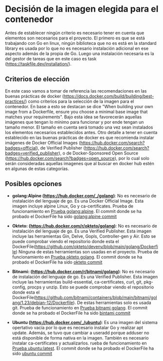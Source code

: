 # Decisión de la imagen elegida para el contenedor

Antes de establecer ningún criterio es necesario tener en cuenta que elementos son necesarios para el proyecto. El primero es que se está trabajando con Go en linux, ningún biblioteca que no es está en la standard library es usada por lo que no es necesario instalación adicional en ese aspecto además de la propia de Go. Luego una instalación necesaria es la del gestor de tareas que en este caso es task (https://taskfile.dev/installation/).

## Criterios de elección

En este caso vamos a tomar de referencia las recomendaciones en las buenas prácticas de docker (https://docs.docker.com/build/building/best-practices/) como criterios para la selección de la imagen para el contenedor. En base a esto se destacan se dice "When building your own image from a Dockerfile, ensure you choose a minimal base image that matches your requirements". Bajo esta idea se favorecerán aquellas imágenes que tengan lo mínimo para funcionar y por ende tengan un tamaño menor. El tamaño en cuenta será tomado una vez sean instalados los elementos necesarios establecidos antes. Otro detalle a tener en cuenta establecido en las buenas prácticas de docker es que recomienda instalar imágenes de Docker Official Images (https://hub.docker.com/search?badges=official), de Verified Publisher (https://hub.docker.com/search?badges=verified_publisher), o de Docker-Sponsored Open Source (https://hub.docker.com/search?badges=open_source), por lo cual solo serán consideradas aquellas imagenes que al buscar en docker hub estén en algunas de estas categorías.

## Posibles opciones

- **golang:Alpine (https://hub.docker.com/_/golang)**: No es necesario de instalación del lenguaje de go. Es una Docker Official Image. Esta imagen incluye alpine Linux, Go y ca-certificates. Prueba de funcionamiento en [Prueba golang:alpine](./imagenes_prueba/golang_alpine.png). El commit donde se ha probado el DockerFile ha sido [golang:alpine commit](https://github.com/juanbarearojo/privateChef/pull/34/commits/e567fd234c4a6e687ad669c90005435e45f5f9ae)


- **Okteto: (https://hub.docker.com/r/okteto/golang)**: No es necesario de instalación del lenguaje de go. Es una Verified Publisher. Esta imagen incluye las herramientas Gin, Delve, Gopls, Controller-gen y Air. Esto se puede comprobar viendo el repositorio donde esta el DockerFile(https://github.com/okteto/devenv/blob/main/golang/Dockerfile) Ninguna de estas herramientas son usadas en el proyecto. Prueba de funcionamiento en [Prueba okteto golang](./imagenes_prueba/okteto_golang.png). El commit donde se ha probado el DockerFile ha sido [okteto commit](https://github.com/juanbarearojo/privateChef/pull/34/commits/eb4c06d2aac1e147d5bd7f489529188ddc308c82)


- **Bitnami: (https://hub.docker.com/r/bitnami/golang)**: No es necesario de instalación del lenguaje de go. Es una Verified Publisher. Esta imagen incluye las herramientas build-essential, ca-certificates, curl, git, pkg-config, procps y unzip. Esto se puede comprobar viendo el repositorio donde esta el DockerFile(https://github.com/bitnami/containers/blob/main/bitnami/golang/1.23/debian-12/Dockerfile). De estas herramientas solo es usada git. Prueba de funcionamiento en [Prueba bitnami golang](./imagenes_prueba/bitnami.png). El commit donde se ha probado el DockerFile ha sido [bintami commit](https://github.com/juanbarearojo/privateChef/pull/34/commits/0ebf60d4f1af61c8032ceda4923438b0128efa0e)


- **Ubuntu (https://hub.docker.com/_/ubuntu)**: Es una imagen del sistema opertativo vacía por lo que es necesario instalar Go y realizar apt update. Además, se tuvo que cambiar a useradd porque adduser no está disponible de forma nativa en la imagen. También es necesario instalar ca-certificates y actualizarlos. rueba de funcionamiento en [Prueba ubuntu:latest](./imagenes_prueba/ubuntu.png). El commit donde se ha probado el DockerFile ha sido [ubuntu commit](https://github.com/juanbarearojo/privateChef/pull/34/commits/7c7494dc256840675366f10697e6d01ef64b6c7d)
